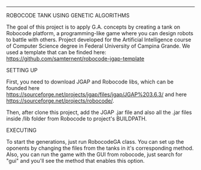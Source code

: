 ------------------------------------------------
ROBOCODE TANK USING GENETIC ALGORITHMS

The goal of this project is to apply G.A. concepts by creating a tank on Robocode platform, a programming-like game where you can design robots to battle with others. Project developed for the Artificial Intelligence course of Computer Science degree in Federal University of Campina Grande. We used a template that can be finded here: https://github.com/samternent/robocode-jgap-template

SETTING UP

First, you need to download JGAP and Robocode libs, which can be founded here https://sourceforge.net/projects/jgap/files/jgap/JGAP%203.6.3/ and here https://sourceforge.net/projects/robocode/.

Then, after clone this project, add the JGAP .jar file and also all the .jar files inside /lib folder from Robocode to project's BUILDPATH.

EXECUTING

To start the generations, just run RobocodeGA class. You can set up the oponents by changing the files from the tanks in it's corresponding method. Also, you can run the game with the GUI from robocode, just search for "gui" and you'll see the method that enables this option.
